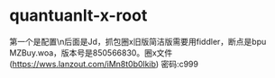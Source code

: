 # quantuanlt-x-root
第一个是配置\n后面是Jd，抓包圈x旧版简洁版需要用fiddler，断点是bpu MZBuy.woa，版本号是850566830。圈x文件(https://wws.lanzout.com/iMn8t0b0lkib)
密码:c999
